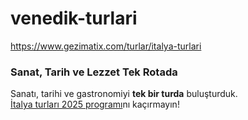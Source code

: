 # venedik-turlari
https://www.gezimatix.com/turlar/italya-turlari


### Sanat, Tarih ve Lezzet Tek Rotada

Sanatı, tarihi ve gastronomiyi **tek bir turda** buluşturduk.  
[İtalya turları 2025 programı](https://www.gezimatix.com/turlar/italya-turlari)​nı kaçırmayın!
